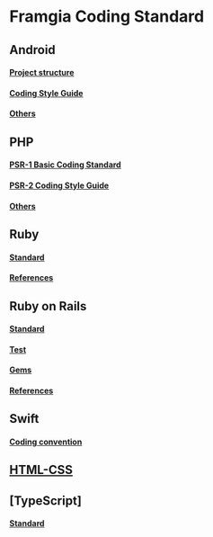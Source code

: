 # Framgia Coding Standard

## Android

#### [Project structure](./android/standard.md)
#### [Coding Style Guide](./android/codingstyleguide.md)
#### [Others](./android/others.md)

## PHP

#### [PSR-1 Basic Coding Standard](https://github.com/php-fig/fig-standards/blob/master/accepted/PSR-1-basic-coding-standard.md)
#### [PSR-2 Coding Style Guide](https://github.com/php-fig/fig-standards/blob/master/accepted/PSR-2-coding-style-guide.md)
#### [Others](./php/others.md)

## Ruby

#### [Standard](./ruby/standard.md)
#### [References](./ruby/references.md)

## Ruby on Rails

#### [Standard](./rails/standard.md)
#### [Test](./rails/test.md)
#### [Gems](./rails/gems.md)
#### [References](./rails/references.md)

## Swift

#### [Coding convention](./swift/coding_convention.md)

## [HTML-CSS](html_css/standard.md)

## [TypeScript]

#### [Standard](./typescript/standard.md)


